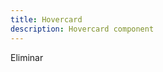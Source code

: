```yaml
---
title: Hovercard
description: Hovercard component
---
```


<a
  data-controller="hovercard"
  data-hovercard-url-value="/docs/hovercard/content.html"
  class="button has-text-danger is-text" disabled>Eliminar
</a>
